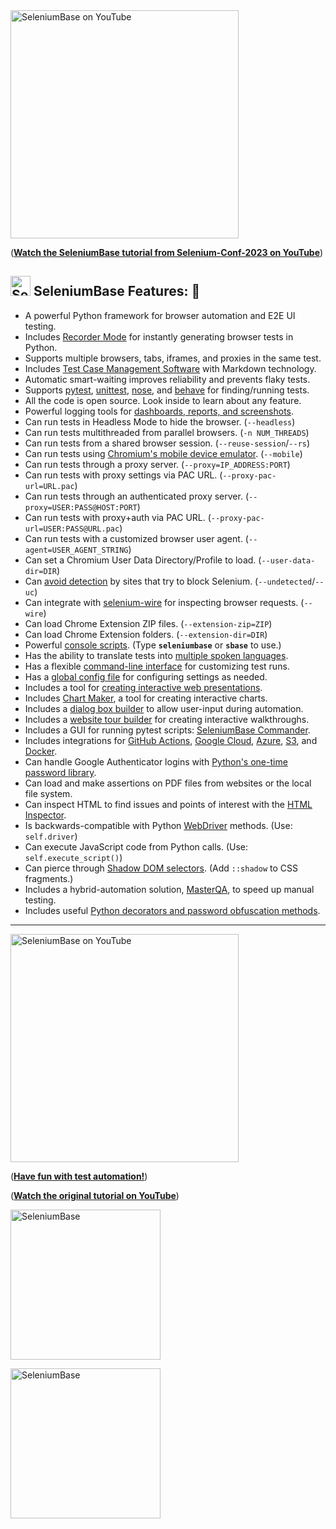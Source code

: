 <!-- SeleniumBase Docs -->

<!-- YouTube View --><a href="https://www.youtube.com/watch?v=EablmOazy-k"><img src="http://img.youtube.com/vi/EablmOazy-k/0.jpg" title="SeleniumBase on YouTube" width="365" /></a>
<!-- GitHub Only --><p>(<b><a href="https://www.youtube.com/watch?v=EablmOazy-k">Watch the SeleniumBase tutorial from Selenium-Conf-2023 on YouTube</a></b>)</p>

<a id="feature_list"></a>

## [<img src="https://seleniumbase.github.io/img/logo6.png" title="SeleniumBase" width="32">](https://github.com/seleniumbase/SeleniumBase/) SeleniumBase Features: 🏰

* A powerful Python framework for browser automation and E2E UI testing.
* Includes [Recorder Mode](https://github.com/seleniumbase/SeleniumBase/blob/master/help_docs/recorder_mode.md) for instantly generating browser tests in Python.
* Supports multiple browsers, tabs, iframes, and proxies in the same test.
* Includes [Test Case Management Software](https://github.com/seleniumbase/SeleniumBase/blob/master/help_docs/case_plans.md) with Markdown technology.
* Automatic smart-waiting improves reliability and prevents flaky tests.
* Supports [pytest](https://docs.pytest.org/en/latest/), [unittest](https://docs.python.org/3/library/unittest.html), [nose](http://nose.readthedocs.io/en/latest/), and [behave](https://behave.readthedocs.io/en/stable/index.html) for finding/running tests.
* All the code is open source. Look inside to learn about any feature.
* Powerful logging tools for [dashboards, reports, and screenshots](https://github.com/seleniumbase/SeleniumBase/blob/master/examples/example_logs/ReadMe.md).
* Can run tests in Headless Mode to hide the browser. (``--headless``)
* Can run tests multithreaded from parallel browsers. (``-n NUM_THREADS``)
* Can run tests from a shared browser session. (``--reuse-session``/``--rs``)
* Can run tests using [Chromium's mobile device emulator](https://github.com/seleniumbase/SeleniumBase/blob/master/help_docs/mobile_testing.md). (``--mobile``)
* Can run tests through a proxy server. (``--proxy=IP_ADDRESS:PORT``)
* Can run tests with proxy settings via PAC URL. (``--proxy-pac-url=URL.pac``)
* Can run tests through an authenticated proxy server. (``--proxy=USER:PASS@HOST:PORT``)
* Can run tests with proxy+auth via PAC URL. (``--proxy-pac-url=USER:PASS@URL.pac``)
* Can run tests with a customized browser user agent. (``--agent=USER_AGENT_STRING``)
* Can set a Chromium User Data Directory/Profile to load. (``--user-data-dir=DIR``)
* Can [avoid detection](https://github.com/seleniumbase/SeleniumBase/blob/master/help_docs/uc_mode.md) by sites that try to block Selenium. (``--undetected``/``--uc``)
* Can integrate with [selenium-wire](https://github.com/wkeeling/selenium-wire) for inspecting browser requests. (``--wire``)
* Can load Chrome Extension ZIP files. (``--extension-zip=ZIP``)
* Can load Chrome Extension folders. (``--extension-dir=DIR``)
* Powerful [console scripts](https://github.com/seleniumbase/SeleniumBase/blob/master/seleniumbase/console_scripts/ReadMe.md). (Type **``seleniumbase``** or **``sbase``** to use.)
* Has the ability to translate tests into [multiple spoken languages](https://github.com/seleniumbase/SeleniumBase/tree/master/examples/translations).
* Has a flexible [command-line interface](https://github.com/seleniumbase/SeleniumBase/blob/master/help_docs/customizing_test_runs.md) for customizing test runs.
* Has a [global config file](https://github.com/seleniumbase/SeleniumBase/blob/master/seleniumbase/config/settings.py) for configuring settings as needed.
* Includes a tool for [creating interactive web presentations](https://github.com/seleniumbase/SeleniumBase/blob/master/examples/presenter/ReadMe.md).
* Includes [Chart Maker](https://github.com/seleniumbase/SeleniumBase/blob/master/examples/chart_maker/ReadMe.md), a tool for creating interactive charts.
* Includes a [dialog box builder](https://github.com/seleniumbase/SeleniumBase/blob/master/examples/dialog_boxes/ReadMe.md) to allow user-input during automation.
* Includes a [website tour builder](https://github.com/seleniumbase/SeleniumBase/blob/master/examples/tour_examples/ReadMe.md) for creating interactive walkthroughs.
* Includes a GUI for running pytest scripts: [SeleniumBase Commander](https://github.com/seleniumbase/SeleniumBase/blob/master/help_docs/commander.md).
* Includes integrations for [GitHub Actions](https://seleniumbase.io/integrations/github/workflows/ReadMe/), [Google Cloud](https://github.com/seleniumbase/SeleniumBase/tree/master/integrations/google_cloud/ReadMe.md), [Azure](https://github.com/seleniumbase/SeleniumBase/blob/master/integrations/azure/jenkins/ReadMe.md), [S3](https://github.com/seleniumbase/SeleniumBase/blob/master/seleniumbase/plugins/s3_logging_plugin.py), and [Docker](https://github.com/seleniumbase/SeleniumBase/blob/master/integrations/docker/ReadMe.md).
* Can handle Google Authenticator logins with [Python's one-time password library](https://pyotp.readthedocs.io/en/latest/).
* Can load and make assertions on PDF files from websites or the local file system.
* Can inspect HTML to find issues and points of interest with the [HTML Inspector](https://github.com/seleniumbase/SeleniumBase/blob/master/help_docs/html_inspector.md).
* Is backwards-compatible with Python [WebDriver](https://www.selenium.dev/projects/) methods. (Use: ``self.driver``)
* Can execute JavaScript code from Python calls. (Use: ``self.execute_script()``)
* Can pierce through [Shadow DOM selectors](https://github.com/seleniumbase/SeleniumBase/blob/master/help_docs/shadow_dom.md). (Add ``::shadow`` to CSS fragments.)
* Includes a hybrid-automation solution, [MasterQA](https://github.com/seleniumbase/SeleniumBase/blob/master/seleniumbase/masterqa/ReadMe.md), to speed up manual testing.
* Includes useful [Python decorators and password obfuscation methods](https://github.com/seleniumbase/SeleniumBase/blob/master/seleniumbase/common/ReadMe.md).

--------

<!-- YouTube View --><a href="https://www.youtube.com/watch?v=yEQeAU_mrg0"><img src="http://img.youtube.com/vi/yEQeAU_mrg0/0.jpg" title="SeleniumBase on YouTube" width="365" /></a>
<!-- GitHub Only --><p>(<b><a href="https://www.youtube.com/watch?v=yEQeAU_mrg0">Have fun with test automation!</a></b>)</p>

(<b><a href="https://www.youtube.com/watch?v=Sjzq9kU5kOw">Watch the original tutorial on YouTube</a></b>)

<p align="left"><a href="https://github.com/seleniumbase/SeleniumBase/"><img src="https://seleniumbase.github.io/cdn/img/sb_logo_10.png" alt="SeleniumBase" title="SeleniumBase" width="240"></a></p>

[<img src="https://seleniumbase.github.io/cdn/img/super_logo_sb.png" title="SeleniumBase" width="240">](https://seleniumbase.io/)
